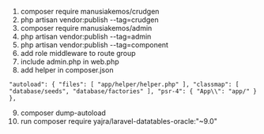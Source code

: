  1. composer require manusiakemos/crudgen
 2. php artisan vendor:publish --tag=crudgen
 3. composer require manusiakemos/admin
 4. php artisan  vendor:publish --tag=admin
 5. php artisan  vendor:publish --tag=component
 6. add role middleware to route group
 7. include admin.php in web.php
 8. add helper in composer.json

 `"autoload": {
    "files": [
        "app/helper/helper.php"
    ],
    "classmap": [
        "database/seeds",
        "database/factories"
    ],
    "psr-4": {
        "App\\": "app/"
    }
},`

 9. composer dump-autoload
 10. run composer require yajra/laravel-datatables-oracle:"~9.0"

